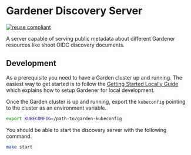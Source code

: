 # Gardener Discovery Server

[![reuse compliant](https://reuse.software/badge/reuse-compliant.svg)](https://reuse.software/)

A server capable of serving public metadata about different Gardener resources like shoot OIDC discovery documents.

## Development

As a prerequisite you need to have a Garden cluster up and running. The easiest way to get started is to follow the [Getting Started Locally Guide](https://github.com/gardener/gardener/blob/master/docs/development/getting_started_locally.md) which explains how to setup Gardener for local development.

Once the Garden cluster is up and running, export the `kubeconfig` pointing to the cluster as an environment variable.

```bash
export KUBECONFIG=/path-to/garden-kubeconfig
```

You should be able to start the discovery server with the following command.

```bash
make start
```
